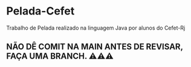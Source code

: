 # Pelada-Cefet

Trabalho de Pelada realizado na linguagem Java por alunos do Cefet-Rj

## NÃO DÊ COMIT NA MAIN ANTES DE REVISAR, FAÇA UMA BRANCH. ⚠️⚠️⚠️
